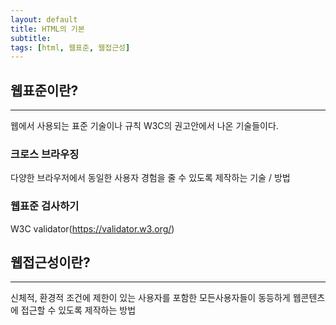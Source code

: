 ```yaml
---
layout: default
title: HTML의 기본
subtitle:
tags: [html, 웹표준, 웹접근성]
---
```


## 웹표준이란?

---

웹에서 사용되는 표준 기술이나 규칙
W3C의 권고안에서 나온 기술들이다.

### 크로스 브라우징

다양한 브라우저에서 동일한 사용자 경험을 줄 수 있도록 제작하는 기술 / 방법

### 웹표준 검사하기

W3C validator(https://validator.w3.org/)

## 웹접근성이란?

---

신체적, 환경적 조건에 제한이 있는 사용자를 포함한 모든사용자들이
동등하게 웹콘텐츠에 접근할 수 있도록 제작하는 방법
